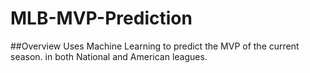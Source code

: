 # MLB-MVP-Prediction

##Overview
Uses Machine Learning to predict the MVP of the current season. in both National and American leagues.
